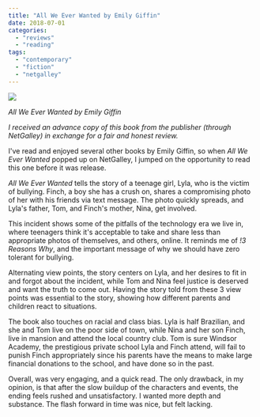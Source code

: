 ```yaml
---
title: "All We Ever Wanted by Emily Giffin"
date: 2018-07-01
categories: 
  - "reviews"
  - "reading"
tags: 
  - "contemporary"
  - "fiction"
  - "netgalley"
---
```


![](images/cover134486-medium.png)

_All We Ever Wanted by Emily Giffin_

_I received an advance copy of this book from the publisher (through NetGalley) in exchange for a fair and honest review._

I've read and enjoyed several other books by Emily Giffin, so when _All We Ever Wanted_ popped up on NetGalley, I jumped on the opportunity to read this one before it was release.

_All We Ever Wanted_ tells the story of a teenage girl, Lyla, who is the victim of bullying. Finch, a boy she has a crush on, shares a compromising photo of her with his friends via text message. The photo quickly spreads, and Lyla's father, Tom, and Finch's mother, Nina, get involved.

This incident shows some of the pitfalls of the technology era we live in, where teenagers think it's acceptable to take and share less than appropriate photos of themselves, and others, online. It reminds me of _!3 Reasons Why_, and the important message of why we should have zero tolerant for bullying.

Alternating view points, the story centers on Lyla, and her desires to fit in and forgot about the incident, while Tom and Nina feel justice is deserved and want the truth to come out. Having the story told from these 3 view points was essential to the story, showing how different parents and children react to situations.

The book also touches on racial and class bias. Lyla is half Brazilian, and she and Tom live on the poor side of town, while Nina and her son Finch, live in mansion and attend the local country club. Tom is sure Windsor Academy, the prestigious private school Lyla and Finch attend, will fail to punish Finch appropriately since his parents have the means to make large financial donations to the school, and have done so in the past.

Overall, was very engaging, and a quick read. The only drawback, in my opinion, is that after the slow buildup of the characters and events, the ending feels rushed and unsatisfactory. I wanted more depth and substance. The flash forward in time was nice, but felt lacking.

